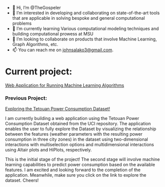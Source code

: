 - 👋 Hi, I’m @TheGospeler
- 👀 I’m interested in developing and collaborating on state-of-the-art tools that are applicable in solving bespoke and general computational problems
- 🌱 I’m currently learning Various computational modeling techniques and building computational prowess at MSU
- 💞️ I’m looking to collaborate on products that involve Machine Learning, Graph Algorithms, etc.
- 📫 You can reach me on johnsalako3@gmail.com.

# Current project:
[Web Application for Running Machine Learning Algorithms](https://thegospeler-powermlweb-powerml-g0or2v.streamlit.app/)

### Previous Project:

[Exploring the Tetouan Power Consumption Dataset!](https://thegospeler-webapps-powerds-ml-m24fel.streamlit.app/)

I am currently building a web application using the Tetouan Power Consumption Dataset obtained from the UCI repository. 
The application enables the user to fully explore the Dataset by visualizing the relationship between the features (weather parameters with the resulting power consumption in three city zones) in the dataset using two-dimensional interactions with multiselection options and multidimensional interactions using Altair plots and HiPlots, respectively.

This is the initial stage of the project!
The second stage will involve machine learning capabilities to predict power consumption based on the available features. I am excited and looking forward to the completion of the application. Meanwhile, make sure you click on the link to explore the dataset.
Cheers!


<!---
TheGospeler/TheGospeler is a ✨ special ✨ repository because its `README.md` (this file) appears on your GitHub profile.
You can click the Preview link to take a look at your changes.
--->
